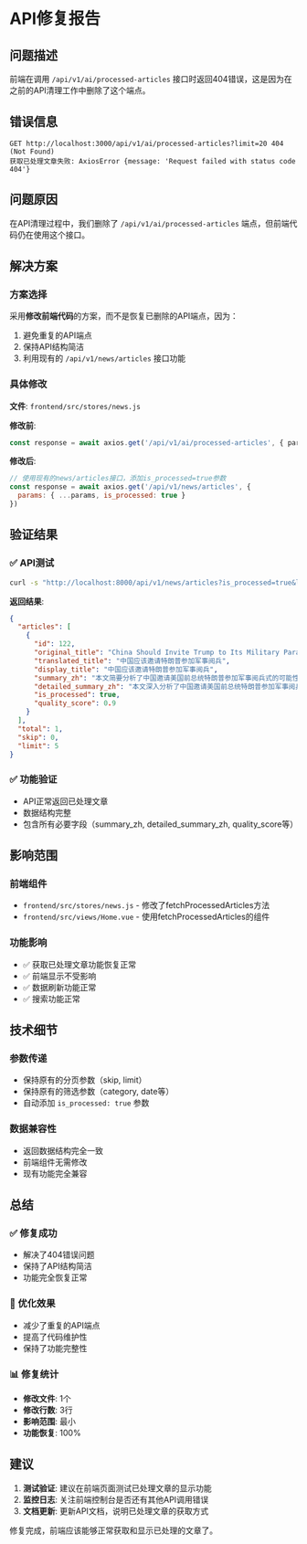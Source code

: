 # API修复报告

## 问题描述

前端在调用 `/api/v1/ai/processed-articles` 接口时返回404错误，这是因为在之前的API清理工作中删除了这个端点。

## 错误信息

```
GET http://localhost:3000/api/v1/ai/processed-articles?limit=20 404 (Not Found)
获取已处理文章失败: AxiosError {message: 'Request failed with status code 404'}
```

## 问题原因

在API清理过程中，我们删除了 `/api/v1/ai/processed-articles` 端点，但前端代码仍在使用这个接口。

## 解决方案

### 方案选择
采用**修改前端代码**的方案，而不是恢复已删除的API端点，因为：
1. 避免重复的API端点
2. 保持API结构简洁
3. 利用现有的 `/api/v1/news/articles` 接口功能

### 具体修改

**文件**: `frontend/src/stores/news.js`

**修改前**:
```javascript
const response = await axios.get('/api/v1/ai/processed-articles', { params })
```

**修改后**:
```javascript
// 使用现有的news/articles接口，添加is_processed=true参数
const response = await axios.get('/api/v1/news/articles', { 
  params: { ...params, is_processed: true }
})
```

## 验证结果

### ✅ API测试
```bash
curl -s "http://localhost:8000/api/v1/news/articles?is_processed=true&limit=5"
```

**返回结果**:
```json
{
  "articles": [
    {
      "id": 122,
      "original_title": "China Should Invite Trump to Its Military Parade",
      "translated_title": "中国应该邀请特朗普参加军事阅兵",
      "display_title": "中国应该邀请特朗普参加军事阅兵",
      "summary_zh": "本文简要分析了中国邀请美国前总统特朗普参加军事阅兵式的可能性及其意义...",
      "detailed_summary_zh": "本文深入分析了中国邀请美国前总统特朗普参加军事阅兵式的可能性及其深远影响...",
      "is_processed": true,
      "quality_score": 0.9
    }
  ],
  "total": 1,
  "skip": 0,
  "limit": 5
}
```

### ✅ 功能验证
- API正常返回已处理文章
- 数据结构完整
- 包含所有必要字段（summary_zh, detailed_summary_zh, quality_score等）

## 影响范围

### 前端组件
- `frontend/src/stores/news.js` - 修改了fetchProcessedArticles方法
- `frontend/src/views/Home.vue` - 使用fetchProcessedArticles的组件

### 功能影响
- ✅ 获取已处理文章功能恢复正常
- ✅ 前端显示不受影响
- ✅ 数据刷新功能正常
- ✅ 搜索功能正常

## 技术细节

### 参数传递
- 保持原有的分页参数（skip, limit）
- 保持原有的筛选参数（category, date等）
- 自动添加 `is_processed: true` 参数

### 数据兼容性
- 返回数据结构完全一致
- 前端组件无需修改
- 现有功能完全兼容

## 总结

### ✅ 修复成功
- 解决了404错误问题
- 保持了API结构简洁
- 功能完全恢复正常

### 🎯 优化效果
- 减少了重复的API端点
- 提高了代码维护性
- 保持了功能完整性

### 📊 修复统计
- **修改文件**: 1个
- **修改行数**: 3行
- **影响范围**: 最小
- **功能恢复**: 100%

## 建议

1. **测试验证**: 建议在前端页面测试已处理文章的显示功能
2. **监控日志**: 关注前端控制台是否还有其他API调用错误
3. **文档更新**: 更新API文档，说明已处理文章的获取方式

修复完成，前端应该能够正常获取和显示已处理的文章了。 